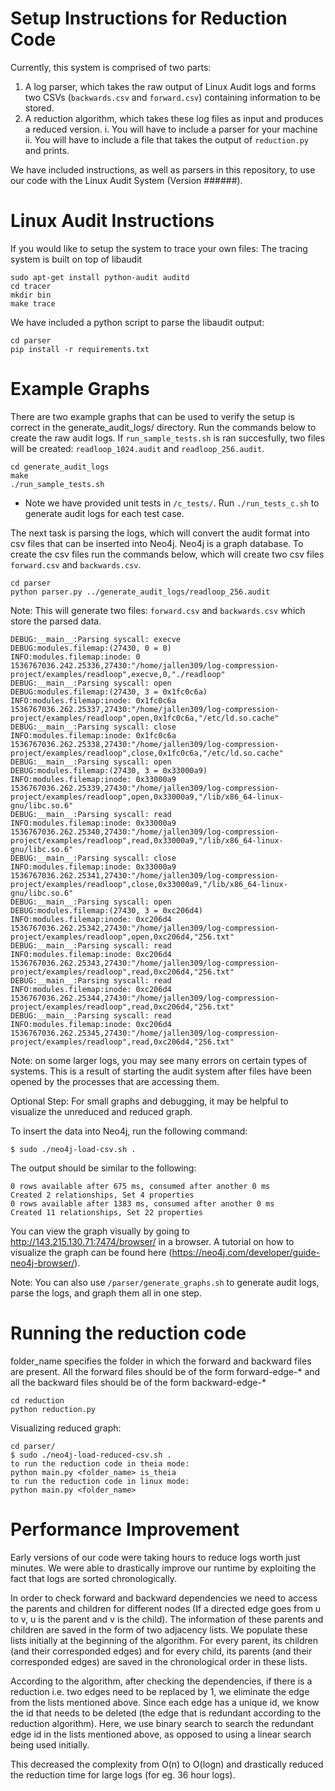 Setup Instructions for Reduction Code
===

Currently, this system is comprised of two parts:
1. A log parser, which takes the raw output of Linux Audit logs and forms two CSVs (`backwards.csv` and `forward.csv`) containing information to be stored.
2. A reduction algorithm, which takes these log files as input and produces a reduced version.
    i. You will have to include a parser for your machine
    ii. You will have to include a file that takes the output of `reduction.py` and prints.

We have included instructions, as well as parsers in this repository, to use our code with the Linux Audit System (Version ######).


Linux Audit Instructions
===

If you would like to setup the system to trace your own files:
The tracing system is built on top of libaudit

```shell
sudo apt-get install python-audit auditd
cd tracer
mkdir bin
make trace
```

We have included a python script to parse the libaudit output:
```shell
cd parser
pip install -r requirements.txt
```

Example Graphs
===

There are two example graphs that can be used to verify the setup is correct
in the generate_audit_logs/ directory. Run the commands below to create the raw audit
logs. If `run_sample_tests.sh` is ran succesfully, two files will be created:
`readloop_1024.audit` and `readloop_256.audit`.

```shell
cd generate_audit_logs
make
./run_sample_tests.sh
```

* Note we have provided unit tests in `/c_tests/`. Run `./run_tests_c.sh` to generate audit logs for each test case.

The next task is parsing the logs, which will convert the audit format
into csv files that can be inserted into Neo4j. Neo4j is a graph database.
To create the csv files run the commands below, which will create two csv
files `forward.csv` and `backwards.csv`.

```shell
cd parser
python parser.py ../generate_audit_logs/readloop_256.audit
```

Note: This will generate two files: `forward.csv` and `backwards.csv` which store the parsed data.

```shell
DEBUG:__main__:Parsing syscall: execve
DEBUG:modules.filemap:(27430, 0 = 0)
INFO:modules.filemap:inode: 0
1536767036.242.25336,27430:"/home/jallen309/log-compression-project/examples/readloop",execve,0,"./readloop"
DEBUG:__main__:Parsing syscall: open
DEBUG:modules.filemap:(27430, 3 = 0x1fc0c6a)
INFO:modules.filemap:inode: 0x1fc0c6a
1536767036.262.25337,27430:"/home/jallen309/log-compression-project/examples/readloop",open,0x1fc0c6a,"/etc/ld.so.cache"
DEBUG:__main__:Parsing syscall: close
INFO:modules.filemap:inode: 0x1fc0c6a
1536767036.262.25338,27430:"/home/jallen309/log-compression-project/examples/readloop",close,0x1fc0c6a,"/etc/ld.so.cache"
DEBUG:__main__:Parsing syscall: open
DEBUG:modules.filemap:(27430, 3 = 0x33000a9)
INFO:modules.filemap:inode: 0x33000a9
1536767036.262.25339,27430:"/home/jallen309/log-compression-project/examples/readloop",open,0x33000a9,"/lib/x86_64-linux-gnu/libc.so.6"
DEBUG:__main__:Parsing syscall: read
INFO:modules.filemap:inode: 0x33000a9
1536767036.262.25340,27430:"/home/jallen309/log-compression-project/examples/readloop",read,0x33000a9,"/lib/x86_64-linux-gnu/libc.so.6"
DEBUG:__main__:Parsing syscall: close
INFO:modules.filemap:inode: 0x33000a9
1536767036.262.25341,27430:"/home/jallen309/log-compression-project/examples/readloop",close,0x33000a9,"/lib/x86_64-linux-gnu/libc.so.6"
DEBUG:__main__:Parsing syscall: open
DEBUG:modules.filemap:(27430, 3 = 0xc206d4)
INFO:modules.filemap:inode: 0xc206d4
1536767036.262.25342,27430:"/home/jallen309/log-compression-project/examples/readloop",open,0xc206d4,"256.txt"
DEBUG:__main__:Parsing syscall: read
INFO:modules.filemap:inode: 0xc206d4
1536767036.262.25343,27430:"/home/jallen309/log-compression-project/examples/readloop",read,0xc206d4,"256.txt"
DEBUG:__main__:Parsing syscall: read
INFO:modules.filemap:inode: 0xc206d4
1536767036.262.25344,27430:"/home/jallen309/log-compression-project/examples/readloop",read,0xc206d4,"256.txt"
DEBUG:__main__:Parsing syscall: read
INFO:modules.filemap:inode: 0xc206d4
1536767036.262.25345,27430:"/home/jallen309/log-compression-project/examples/readloop",read,0xc206d4,"256.txt"
```

Note: on some larger logs, you may see many errors on certain types of systems. This is a result of starting the audit system after files have been opened by the processes that are accessing them.


Optional Step: For small graphs and debugging, it may be helpful to visualize the unreduced and reduced graph.

To insert the data into Neo4j, run the following command:

```shell
$ sudo ./neo4j-load-csv.sh .
```

The output should be similar to the following:

```shell
0 rows available after 675 ms, consumed after another 0 ms
Created 2 relationships, Set 4 properties
0 rows available after 1383 ms, consumed after another 0 ms
Created 11 relationships, Set 22 properties
```

You can view the graph visually by going to http://143.215.130.71:7474/browser/
in a browser. A tutorial on how to visualize the graph can be found here (https://neo4j.com/developer/guide-neo4j-browser/).

Note: You can also use `/parser/generate_graphs.sh` to generate audit logs, parse the logs, and graph them all in one step.

Running the reduction code
===
folder_name specifies the folder in which the forward and backward files are present. All the forward
files should be of the form forward-edge-* and all the backward files should be of the form backward-edge-*

```shell
cd reduction
python reduction.py
```

Visualizing reduced graph:
```shell
cd parser/
$ sudo ./neo4j-load-reduced-csv.sh .
to run the reduction code in theia mode:
python main.py <folder_name> is_theia
to run the reduction code in linux mode:
python main.py <folder_name>

```

Performance Improvement
===
Early versions of our code were taking hours to reduce logs worth just minutes. We were able to drastically improve our runtime by exploiting the fact that logs are sorted chronologically.

In order to check forward and backward dependencies we need to access the parents and children for different nodes (If a directed edge goes from u to v, u is the parent and v is the child).  The information of these parents and children are saved in the form of two adjacency lists. We populate these lists initially at the beginning of the algorithm. For every parent, its children (and their corresponded edges) and for every child, its parents (and their corresponded edges) are saved in the chronological order in these lists.

According to the algorithm, after checking the dependencies, if there is a reduction i.e. two edges need to be replaced by 1, we eliminate the edge from the lists mentioned above. Since each edge has a unique id, we know the id that needs to be deleted (the edge that is redundant according to the reduction algorithm). Here, we use binary search to search the redundant edge id in the lists mentioned above, as opposed to using a linear search being used initially.

This decreased the complexity from O(n) to O(logn) and drastically reduced the reduction time for large logs (for eg. 36 hour logs).